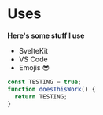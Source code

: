 # Uses

**Here's some stuff I use**

- SvelteKit
- VS Code
- Emojis 😎

```js
const TESTING = true;
function doesThisWork() {
  return TESTING;
}
```
